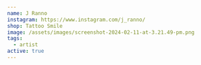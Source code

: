 ```yaml
---
name: J Ranno
instagram: https://www.instagram.com/j_ranno/
shop: Tattoo Smile
image: /assets/images/screenshot-2024-02-11-at-3.21.49-pm.png
tags:
  - artist
active: true
---
```

